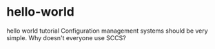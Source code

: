 # hello-world
hello world tutorial
Configuration management systems should be very simple.
Why doesn't everyone use SCCS?

